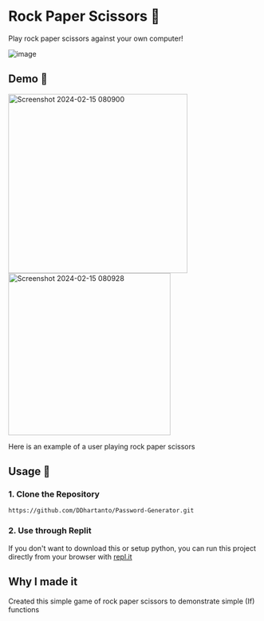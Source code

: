 # Rock Paper Scissors 🎃 

Play rock paper scissors against your own computer!

![image](https://cdn.dribbble.com/users/514480/screenshots/5060019/street_fight_8_bit_for_dribbble.gif)

## Demo 🎯

<img width="359" alt="Screenshot 2024-02-15 080900" src="https://github.com/DDhartanto/Rock-Paper-Scissors/assets/130509435/cb9d65de-462a-48c1-8138-99bee8fd61a7">

<img width="325" alt="Screenshot 2024-02-15 080928" src="https://github.com/DDhartanto/Rock-Paper-Scissors/assets/130509435/0492893d-9dab-4f61-8661-cdc5e17a20de">

Here is an example of a user playing rock paper scissors
## Usage 🚀
### 1. Clone the Repository
```
https://github.com/DDhartanto/Password-Generator.git
```
### 2. Use through Replit
If you don't want to download this or setup python, you can run this project directly from your browser with [repl.it](https://replit.com/@dylandhartanto4/Rock-Paper-Scissors-Game#main.py)

## Why I made it

Created this simple game of rock paper scissors to demonstrate simple (If) functions
